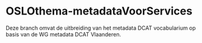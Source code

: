 # OSLOthema-metadataVoorServices


Deze branch omvat de uitbreiding van het metadata DCAT vocabularium op basis van de WG metadata DCAT Vlaanderen. 
